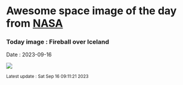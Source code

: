 
# Awesome space image of the day from [NASA](https://api.nasa.gov/)

### Today image : Fireball over Iceland
Date : 2023-09-16

![](https://apod.nasa.gov/apod/image/2309/_DSC7280-1s_1024.jpg)

<small>Latest update : Sat Sep 16 09:11:21 2023</small>
        